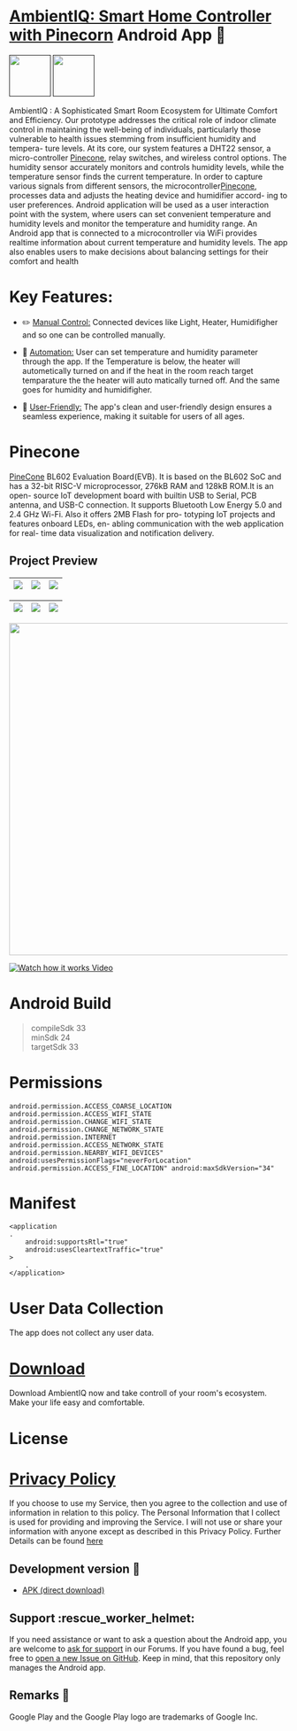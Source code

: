 # [AmbientIQ: Smart Home Controller with Pinecorn](https://ambientiq.dorik.io/) Android App  📱
<a href=""><img src="app/src/main/res/drawable/alter_logo.png?raw=true" height="75"></a> <a href=""><img src="https://play.google.com/intl/en_us/badges/images/generic/en_badge_web_generic.png" height="75"></a>

AmbientIQ : A Sophisticated Smart Room Ecosystem for Ultimate Comfort and Efficiency. Our prototype addresses the critical role of indoor climate control in maintaining the well-being of individuals, particularly those vulnerable to health issues stemming from insufficient humidity and tempera- ture levels. At its core, our system features a DHT22 sensor, a micro-controller [Pinecone](https://wiki.pine64.org/wiki/PineCone#PineCone_BL602_EVB_information_and_schematics), relay switches, and wireless control options. The humidity sensor accurately monitors and controls humidity levels, while the temperature sensor finds the current temperature. In order to capture various signals from different sensors, the microcontroller[Pinecone](https://wiki.pine64.org/wiki/PineCone#PineCone_BL602_EVB_information_and_schematics), processes data and adjusts the heating device and humidifier accord- ing to user preferences. Android application will be used as a user interaction point with the system, where users can set convenient temperature and humidity levels and monitor the temperature and humidity range. An Android app that is connected to a microcontroller via WiFi provides realtime information about current temperature and humidity levels. The app also enables users to make decisions about balancing settings for their comfort and health

Key Features:
=====

+ ✏️ [Manual Control:]() Connected devices like Light, Heater, Humidifigher and so one can be controlled manually.

+ 🌟 [Automation:]() User can set temperature and humidity parameter through the app. If the Temperature is below, the heater will autometically turned on and if the heat in the room reach target temparature the the heater will auto matically turned off. And the same goes for humidity and humidifigher.
  
+ 🌟 [User-Friendly:]() The app's clean and user-friendly design ensures a seamless experience, making it suitable for users of all ages.
    
Pinecone
=======
[PineCone](https://pine64.com/product/pinecone-bl602-evaluation-board/) BL602 Evaluation Board(EVB). It is based on the BL602 SoC and has a 32-bit RISC-V microprocessor, 276kB RAM and 128kB ROM.It is an open- source IoT development board with builtin USB to Serial, PCB antenna, and USB-C connection. It supports Bluetooth Low Energy 5.0 and 2.4 GHz Wi-Fi. Also it offers 2MB Flash for pro- totyping IoT projects and features onboard LEDs, en- abling communication with the web application for real- time data visualization and notification delivery.


## Project Preview

| <img src="WorkingDemo/PXL_20240123_140612173.jpg"> | <img src="WorkingDemo/PXL_20240123_140616207.jpg">  |<img src="WorkingDemo/PXL_20240123_140709664.jpg"> |
| ---------------------------------------------- | -------------------------------------------- | ------------------------------------------- | 

| <img src="WorkingDemo/PXL_20240123_140957827.jpg"> | <img src="WorkingDemo/PXL_20240123_141002799.jpg"> | <img src="WorkingDemo/PXL_20240123_141008928.MP.jpg"> |
| ------------------------------------------- | ------------------------------------------- | ------------------------------------------- |

<img src="WorkingDemo/Screenshot_20240123-132001.png" height="600">

[![Watch how it works Video](https://img.youtube.com/vi/YOUTUBE_VIDEO_ID/0.jpg)](https://www.youtube.com/watch?v=YOUTUBE_VIDEO_ID)

Android Build
=====
>compileSdk 33 <br>
>minSdk 24 <br>
>targetSdk 33 <br>

    
Permissions
=======    
    
    android.permission.ACCESS_COARSE_LOCATION
    android.permission.ACCESS_WIFI_STATE
    android.permission.CHANGE_WIFI_STATE
    android.permission.CHANGE_NETWORK_STATE
    android.permission.INTERNET
    android.permission.ACCESS_NETWORK_STATE
    android.permission.NEARBY_WIFI_DEVICES" android:usesPermissionFlags="neverForLocation"
    android.permission.ACCESS_FINE_LOCATION" android:maxSdkVersion="34"


Manifest
=======    
    <application
    .
        android:supportsRtl="true"
        android:usesCleartextTraffic="true"
    >
        .
    </application>


User Data Collection
=======
The app does not collect any user data.

[Download]()
========
Download AmbientIQ now and take controll of your room's ecosystem. Make your life easy and comfortable.


License
=======



# [Privacy Policy](https://sites.google.com/view/trinkbrunnen-privacy-policy/home)

If you choose to use my Service, then you agree to the collection and use of information in relation to this policy. The Personal Information that I collect is used for providing and improving the Service. I will not use or share your information with anyone except as described in this Privacy Policy. Further Details can be found [here]()


## Development version :hammer:
*   [APK (direct download)]()


## Support :rescue\_worker\_helmet:

If you need assistance or want to ask a question about the Android app, you are welcome to [ask for support](mailto:to.nazmos.sakib@gmail.com) in our Forums. If you have found a bug, feel free to [open a new Issue on GitHub](). Keep in mind, that this repository only manages the Android app. 

## Remarks :scroll:

Google Play and the Google Play logo are trademarks of Google Inc.
    
